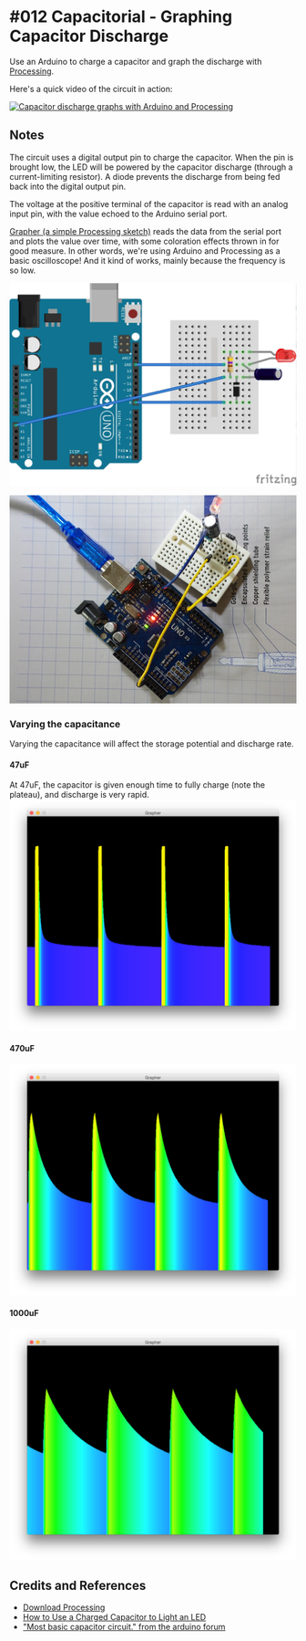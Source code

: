 # #012 Capacitorial - Graphing Capacitor Discharge

Use an Arduino to charge a capacitor and graph the discharge with [Processing](https://www.processing.org).

Here's a quick video of the circuit in action:

[![Capacitor discharge graphs with Arduino and Processing](https://img.youtube.com/vi/hmDOkpburF8/0.jpg)](https://www.youtube.com/watch?v=hmDOkpburF8)

## Notes

The circuit uses a digital output pin to charge the capacitor.
When the pin is brought low, the LED will be powered by the capacitor discharge (through a current-limiting resistor). A diode prevents the discharge from being fed back into the digital output pin.

The voltage at the positive terminal of the capacitor is read with an analog input pin, with the value echoed to the Arduino serial port.

[Grapher (a simple Processing sketch)](./Grapher) reads the data from the serial port and plots the value over time, with some coloration effects thrown in for good measure. In other words, we're using Arduino and Processing as a basic oscilloscope! And it kind of works, mainly because the frequency is so low.

![The Breadboard Schematic](./assets/Capacitorial_bb.jpg?raw=true)

![The Build](./assets/Capacitorial_build.jpg?raw=true)

### Varying the capacitance

Varying the capacitance will affect the storage potential and discharge rate.

#### 47uF

At 47uF, the capacitor is given enough time to fully charge (note the plateau), and discharge is very rapid.
![47uF](./assets/47uF.png?raw=true)

#### 470uF

![470uF](./assets/470uF.png?raw=true)

#### 1000uF

![1000uF](./assets/1000uF.png?raw=true)

## Credits and References

* [Download Processing](https://www.processing.org/download/)
* [How to Use a Charged Capacitor to Light an LED](http://www.learningaboutelectronics.com/Articles/How-to-use-a-charged-capacitor-to-light-an-led)
* ["Most basic capacitor circuit." from the arduino forum](http://forum.arduino.cc/index.php?topic=52838.0)
